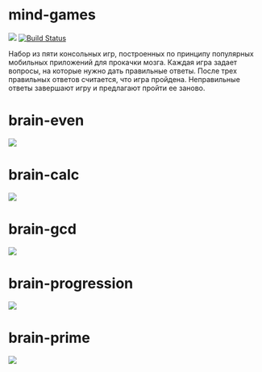 # mind-games
<a href="https://codeclimate.com/github/Zaven477/mind-games/maintainability"><img src="https://api.codeclimate.com/v1/badges/1fd1680e3a60a6134dc0/maintainability" /></a>
[![Build Status](https://travis-ci.com/travis-ci/travis-web.svg?branch=master)](https://travis-ci.com/travis-ci/travis-web)

Набор из пяти консольных игр, построенных по принципу популярных мобильных приложений для прокачки мозга. Каждая игра задает вопросы, на которые нужно дать правильные ответы. После трех правильных ответов считается, что игра пройдена. Неправильные ответы завершают игру и предлагают пройти ее заново.

# brain-even
<a href="https://asciinema.org/a/sI2fPxdMZYQU8elxJoKOtHr19" target="_blank"><img src="https://asciinema.org/a/sI2fPxdMZYQU8elxJoKOtHr19.svg" /></a>
# brain-calc
<a href="https://asciinema.org/a/UmgiK3DfV2UiPrZz5k9ddIg2r" target="_blank"><img src="https://asciinema.org/a/UmgiK3DfV2UiPrZz5k9ddIg2r.svg" /></a>
# brain-gcd
<a href="https://asciinema.org/a/A8EA5ivxw9gxa9W9Nutxegimg" target="_blank"><img src="https://asciinema.org/a/A8EA5ivxw9gxa9W9Nutxegimg.svg" /></a>
# brain-progression
<a href="https://asciinema.org/a/1uZv9kYzQj34JuyeVlbWZpto0" target="_blank"><img src="https://asciinema.org/a/1uZv9kYzQj34JuyeVlbWZpto0.svg" /></a>
# brain-prime
<a href="https://asciinema.org/a/sSzJqey2esCd5NeimpH27NtvK" target="_blank"><img src="https://asciinema.org/a/sSzJqey2esCd5NeimpH27NtvK.svg" /></a>
